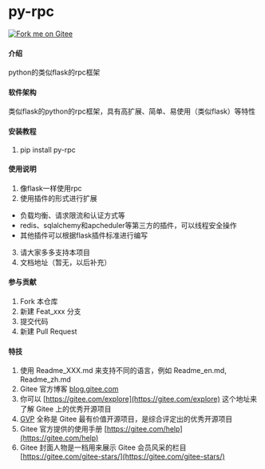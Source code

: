 # py-rpc

[![Fork me on Gitee](https://gitee.com/py-rpc/py-rpc/widgets/widget_3.svg)](https://gitee.com/py-rpc/py-rpc)

#### 介绍
python的类似flask的rpc框架

#### 软件架构
类似flask的python的rpc框架，具有高扩展、简单、易使用（类似flask）等特性


#### 安装教程

1.  pip install py-rpc

#### 使用说明

1. 像flask一样使用rpc
2. 使用插件的形式进行扩展
  - 负载均衡、请求限流和认证方式等
  - redis、sqlalchemy和apcheduler等第三方的插件，可以线程安全操作
  - 其他插件可以根据flask插件标准进行编写
3. 请大家多多支持本项目
4. 文档地址（暂无，以后补充）

#### 参与贡献

1.  Fork 本仓库
2.  新建 Feat_xxx 分支
3.  提交代码
4.  新建 Pull Request


#### 特技

1.  使用 Readme\_XXX.md 来支持不同的语言，例如 Readme\_en.md, Readme\_zh.md
2.  Gitee 官方博客 [blog.gitee.com](https://blog.gitee.com)
3.  你可以 [https://gitee.com/explore](https://gitee.com/explore) 这个地址来了解 Gitee 上的优秀开源项目
4.  [GVP](https://gitee.com/gvp) 全称是 Gitee 最有价值开源项目，是综合评定出的优秀开源项目
5.  Gitee 官方提供的使用手册 [https://gitee.com/help](https://gitee.com/help)
6.  Gitee 封面人物是一档用来展示 Gitee 会员风采的栏目 [https://gitee.com/gitee-stars/](https://gitee.com/gitee-stars/)
